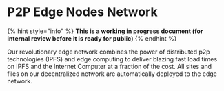 # P2P Edge Nodes Network

{% hint style="info" %}
**This is a working in progress document (for internal review before it is ready for public)**
{% endhint %}

Our revolutionary edge network combines the power of distributed p2p technologies (IPFS) and edge computing to deliver blazing fast load times on IPFS and the Internet Computer at a fraction of the cost. All sites and files on our decentralized network are automatically deployed to the edge network.
